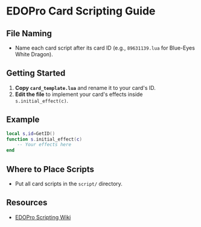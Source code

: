 # EDOPro Card Scripting Guide

## File Naming
- Name each card script after its card ID (e.g., `89631139.lua` for Blue-Eyes White Dragon).

## Getting Started

1. **Copy `card_template.lua`** and rename it to your card's ID.
2. **Edit the file** to implement your card's effects inside `s.initial_effect(c)`.

## Example

```lua
local s,id=GetID()
function s.initial_effect(c)
    -- Your effects here
end
```

## Where to Place Scripts
- Put all card scripts in the `script/` directory.

## Resources
- [EDOPro Scripting Wiki](https://github.com/EDOPro/edopro/wiki/Card-scripting)